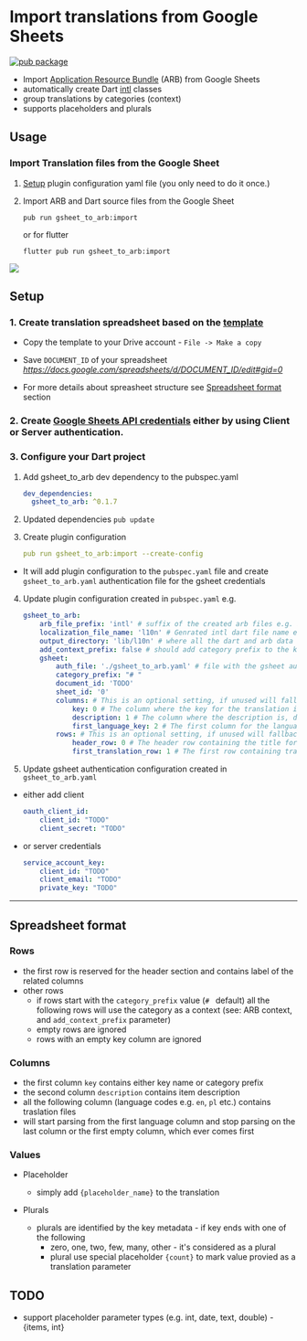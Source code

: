 # Import translations from Google Sheets 

[![pub package](https://img.shields.io/pub/v/gsheet_to_arb.svg)](https://pub.dartlang.org/packages/gsheet_to_arb)


- Import [Application Resource Bundle](https://github.com/googlei18n/app-resource-bundle/wiki/ApplicationResourceBundleSpecification) (ARB) from Google Sheets
- automatically create Dart [intl](https://pub.dev/packages/intl) classes
- group translations by categories (context) 
- supports placeholders and plurals

## Usage

### Import Translation files from the Google Sheet

1. [Setup](#setup) plugin configuration yaml file (you only need to do it once.)

2. Import ARB and Dart source files from the Google Sheet

    ```
    pub run gsheet_to_arb:import
    ```
    or for flutter

    ```
    flutter pub run gsheet_to_arb:import
    ```

 ![](doc/gsheet.png) 


## Setup

### 1. Create translation spreadsheet based on the [template](https://docs.google.com/spreadsheets/d/1CwFRjtiCmCl8yvP55yBT70h-Yt00CcigD816hsGo7KU/edit?usp=sharing)


- Copy the template to your Drive account - `File -> Make a copy`

- Save `DOCUMENT_ID` of your spreadsheet *https://docs.google.com/spreadsheets/d/DOCUMENT_ID/edit#gid=0*

- For more details about spreasheet structure see [Spreadsheet format](#Spreadsheet-format) section

### 2. Create [Google Sheets API credentials](doc/Authentication.md) either by using Client or Server authentication.

### 3. Configure your Dart project

1. Add gsheet_to_arb dev dependency to the pubspec.yaml
    ```yaml
    dev_dependencies:
      gsheet_to_arb: ^0.1.7
    ```

2. Updated dependencies
    ```pub update```

3. Create plugin configuration
    ```yaml
    pub run gsheet_to_arb:import --create-config
    ```
- It will add plugin configuration to the `pubspec.yaml` file and create `gsheet_to_arb.yaml` authentication file for the gsheet credentials

4. Update plugin configuration created in ```pubspec.yaml``` e.g.
    ```yaml
    gsheet_to_arb: 
        arb_file_prefix: 'intl' # suffix of the created arb files e.g. intl_en.arb
        localization_file_name: 'l10n' # Genrated intl dart file name e.g. L10n.dart
        output_directory: 'lib/l10n' # where all the dart and arb data are stored
        add_context_prefix: false # should add category prefix to the keys e.g. common_app_title
        gsheet: 
            auth_file: './gsheet_to_arb.yaml' # file with the gsheet authentication configuration
            category_prefix: "# " 
            document_id: 'TODO'
            sheet_id: '0'
            columns: # This is an optional setting, if unused will fallback to default values
                key: 0 # The column where the key for the translation is, defaults to 0
                description: 1 # The column where the description is, defaults to 1
                first_language_key: 2 # The first column for the language copy, assumes that all other columns after this one also contains a language translation, defaults to 2
            rows: # This is an optional setting, if unused will fallback to default values
                header_row: 0 # The header row containing the title for each column, such as language codes, defaults to 0
                first_translation_row: 1 # The first row containing transaltions that should be parsed, assumes that all rows after this one also should be parsed, defaults 1
    ```

5. Update gsheet authentication configuration created in ```gsheet_to_arb.yaml```
- either add client
    ```yaml
    oauth_client_id: 
        client_id: "TODO"
        client_secret: "TODO"
    ```
- or server credentials
    ```yaml
    service_account_key: 
        client_id: "TODO"
        client_email: "TODO"
        private_key: "TODO"
    ```
---   

## Spreadsheet format

### Rows

- the first row is reserved for the header section and contains label of the related columns
- other rows
    - if rows start with the `category_prefix` value (`# ` default) all the following rows will use the category as a context (see: ARB context, and `add_context_prefix` parameter)
    - empty rows are ignored
    - rows with an empty key column are ignored

### Columns

- the first column `key` contains either key name or category prefix
- the second column `description` contains item description
- all the following column (language codes e.g. `en`, `pl` etc.) contains traslation files
- will start parsing from the first language column and stop parsing on the last column or the first empty column, which ever comes first

### Values
- Placeholder 
    - simply add `{placeholder_name}` to the translation

- Plurals
    - plurals are identified by the key metadata - if key ends with one of the following
        - zero, one, two, few, many, other - it's considered as a plural
        - plural use special placeholder `{count}` to mark value provied as a translation parameter

## TODO
- support placeholder parameter types (e.g. int, date, text, double) - {items, int}

